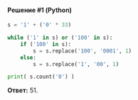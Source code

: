 #### Решение #1 (Python)
```python
s = '1' + ('0' * 33)

while ('1' in s) or ('100' in s):
	if ('100' in s):
		s = s.replace('100', '0001', 1)
	else:
		s = s.replace('1', '00', 1)

print( s.count('0') )
```
**Ответ:** 51.
